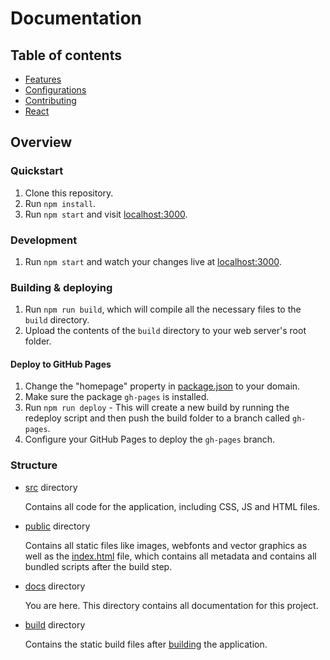 # Documentation

## Table of contents

- [Features](features)
- [Configurations](configurations)
- [Contributing](contributing)
- [React](react)

## Overview

### Quickstart

1. Clone this repository.
2. Run `npm install`.
3. Run `npm start` and visit [localhost:3000](http://localhost:3000/).

### Development

1. Run `npm start` and watch your changes live at [localhost:3000](http://localhost:3000/).

### Building & deploying

1. Run `npm run build`, which will compile all the necessary files to the `build` directory.
2. Upload the contents of the `build` directory to your web server's root folder.

#### Deploy to GitHub Pages

1. Change the "homepage" property in [package.json](../package.json) to your domain.
2. Make sure the package `gh-pages` is installed.
2. Run `npm run deploy` - This will create a new build by running the redeploy script and then push the build folder to a branch called `gh-pages`.
3. Configure your GitHub Pages to deploy the `gh-pages` branch.

### Structure

- [src](../src) directory
	
	Contains all code for the application, including CSS, JS and HTML files.

- [public](../public) directory

	Contains all static files like images, webfonts and vector graphics as well as the [index.html](../public/index.html) file, which contains all metadata and contains all bundled scripts after the build step. 

- [docs](.) directory

	You are here. This directory contains all documentation for this project.

- [build](../build) directory

	Contains the static build files after [building](#building--deploying) the application.